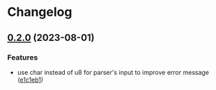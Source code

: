# Changelog

## [0.2.0](https://github.com/rezigned/keymap-rs/compare/v0.1.0...v0.2.0) (2023-08-01)


### Features

* use char instead of u8 for parser's input to improve error message ([e1c1eb1](https://github.com/rezigned/keymap-rs/commit/e1c1eb1227443e86dbb3a806aee868ea14e9fe45))
